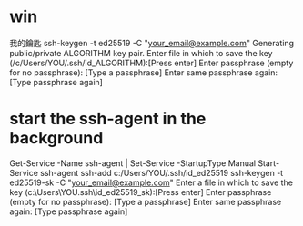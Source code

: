 # win
我的鑰匙
ssh-keygen -t ed25519 -C "your_email@example.com"
 Generating public/private ALGORITHM key pair.
 Enter file in which to save the key (/c/Users/YOU/.ssh/id_ALGORITHM):[Press enter]
 Enter passphrase (empty for no passphrase): [Type a passphrase]
Enter same passphrase again: [Type passphrase again]
# start the ssh-agent in the background
Get-Service -Name ssh-agent | Set-Service -StartupType Manual
Start-Service ssh-agent
ssh-add c:/Users/YOU/.ssh/id_ed25519
ssh-keygen -t ed25519-sk -C "your_email@example.com"
Enter a file in which to save the key (c:\Users\YOU\.ssh\id_ed25519_sk):[Press enter]
 Enter passphrase (empty for no passphrase): [Type a passphrase]
Enter same passphrase again: [Type passphrase again]
